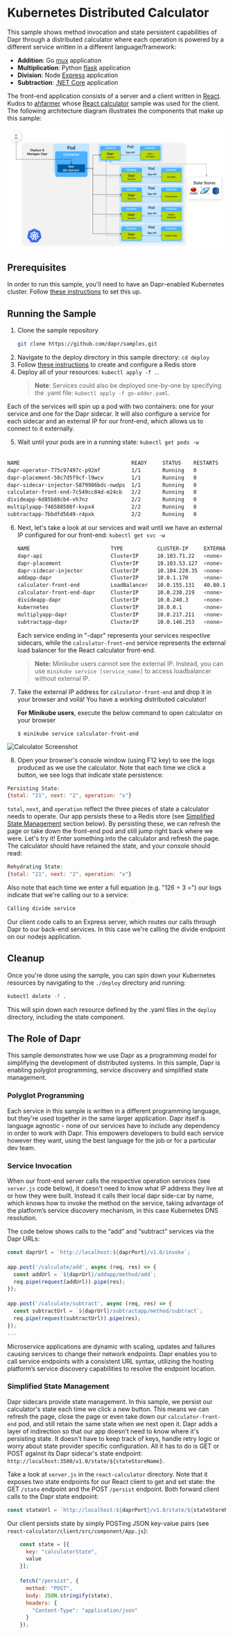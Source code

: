# Kubernetes Distributed Calculator

This sample shows method invocation and state persistent capabilities of Dapr through a distributed calculator where each operation is powered by a different service written in a different language/framework:

- **Addition**: Go [mux](https://github.com/gorilla/mux) application
- **Multiplication**: Python [flask](https://flask.palletsprojects.com/en/1.0.x/) application
- **Division**: Node [Express](https://expressjs.com/) application
- **Subtraction**: [.NET Core](https://docs.microsoft.com/en-us/dotnet/core/) application

The front-end application consists of a server and a client written in [React](https://reactjs.org/). 
Kudos to [ahfarmer](https://github.com/ahfarmer) whose [React calculator](https://github.com/ahfarmer/calculator) 
sample was used for the client. The following architecture diagram illustrates the components that make up this sample: 

![Architecture Diagram](./img/Architecture_Diagram.png)

## Prerequisites

In order to run this sample, you'll need to have an Dapr-enabled Kubernetes cluster. Follow [these instructions](https://github.com/dapr/docs/blob/master/getting-started/environment-setup.md#installing-dapr-on-a-kubernetes-cluster) to set this up.

## Running the Sample

1. Clone the sample repository
   ```bash
   git clone https://github.com/dapr/samples.git
   ```
2. Navigate to the deploy directory in this sample directory: `cd deploy`
3. Follow [these instructions](https://github.com/dapr/docs/blob/master/concepts/components/redis.md#creating-a-redis-store) to create and configure a Redis store
4. Deploy all of your resources: `kubectl apply -f .`. 
   > **Note**: Services could also be deployed one-by-one by specifying the .yaml file: `kubectl apply -f go-adder.yaml`.

Each of the services will spin up a pod with two containers: one for your service and one for the Dapr sidecar. It will also configure a service for each sidecar and an external IP for our front-end, which allows us to connect to it externally.

5. Wait until your pods are in a running state: `kubectl get pods -w`

```bash

NAME                                    READY     STATUS    RESTARTS   AGE
dapr-operator-775c97497c-p92mf          1/1       Running   0          134m
dapr-placement-58c7d5f9cf-l9wcv         1/1       Running   0          134m
dapr-sidecar-injector-5879986bdc-nwdps  1/1       Running   0          134m
calculator-front-end-7c549cc84d-m24cb   2/2       Running   0          3m
divideapp-6d85b88cb4-vh7nz              2/2       Running   0          1m
multiplyapp-746588586f-kxpx4            2/2       Running   0          1m
subtractapp-7bbdfd5649-r4pxk            2/2       Running   0          2m
```

6. Next, let's take a look at our services and wait until we have an external IP configured for our front-end: `kubectl get svc -w`

    ```bash
    NAME                          TYPE           CLUSTER-IP     EXTERNAL-IP     PORT(S)            AGE
    dapr-api                      ClusterIP      10.103.71.22   <none>          80/TCP             135m
    dapr-placement                ClusterIP      10.103.53.127  <none>          80/TCP             135m
    dapr-sidecar-injector         ClusterIP      10.104.220.35  <none>          443/TCP            135m
    addapp-dapr                   ClusterIP      10.0.1.170     <none>          80/TCP,50001/TCP   2m
    calculator-front-end          LoadBalancer   10.0.155.131   40.80.152.125   80:32633/TCP       3m
    calculator-front-end-dapr     ClusterIP      10.0.230.219   <none>          80/TCP,50001/TCP   3m
    divideapp-dapr                ClusterIP      10.0.240.3     <none>          80/TCP,50001/TCP   1m
    kubernetes                    ClusterIP      10.0.0.1       <none>          443/TCP            33d
    multiplyapp-dapr              ClusterIP      10.0.217.211   <none>          80/TCP,50001/TCP   1m
    subtractapp-dapr              ClusterIP      10.0.146.253   <none>          80/TCP,50001/TCP   2m
    ```

    Each service ending in "-dapr" represents your services respective sidecars, while the `calculator-front-end` service represents the external load balancer for the React calculator front-end.

    > **Note:** Minikube users cannot see the external IP. Instead, you can use `minikube service [service_name]` to access loadbalancer without external IP.

7. Take the external IP address for `calculator-front-end` and drop it in your browser and voilà! You have a working distributed calculator!

    **For Minikube users**, execute the below command to open calculator on your browser
    ```
    $ minikube service calculator-front-end
    ```

![Calculator Screenshot](./img/calculator-screenshot.JPG)

8. Open your browser's console window (using F12 key) to see the logs produced as we use the calculator. Note that each time we click a button, we see logs that indicate state persistence: 

```js
Persisting State:
{total: "21", next: "2", operation: "x"}
```

`total`, `next`, and `operation` reflect the three pieces of state a calculator needs to operate. Our app persists these to a Redis store (see [Simplified State Management](#simplified-state-management) section below). By persisting these, we can refresh the page or take down the front-end pod and still jump right back where we were. Let's try it! Enter something into the calculator and refresh the page. The calculator should have retained the state, and your console should read: 

```js
Rehydrating State:
{total: "21", next: "2", operation: "x"}
```

Also note that each time we enter a full equation (e.g. "126 ÷ 3 =") our logs indicate that we're calling our to a service: 

```js
Calling divide service
```

Our client code calls to an Express server, which routes our calls through Dapr to our back-end services. In this case we're calling the divide endpoint on our nodejs application.

## Cleanup

Once you're done using the sample, you can spin down your Kubernetes resources by navigating to the `./deploy` directory and running:

```bash
kubectl delete -f .
```

This will spin down each resource defined by the .yaml files in the `deploy` directory, including the state component.

## The Role of Dapr

This sample demonstrates how we use Dapr as a programming model for simplifying the development of distributed systems. In this sample, Dapr is enabling polyglot programming, service discovery and simplified state management.

### Polyglot Programming

Each service in this sample is written in a different programming language, but they're used together in the same larger application. Dapr itself is language agnostic - none of our services have to include any dependency in order to work with Dapr. This empowers developers to build each service however they want, using the best language for the job or for a particular dev team.

### Service Invocation

When our front-end server calls the respective operation services (see `server.js` code below), it doesn't need to know what IP address they live at or how they were built. Instead it calls their local dapr side-car by name, which knows how to invoke the method on the service, taking advantage of the platform’s service discovery mechanism, in this case Kubernetes DNS resolution.

The code below shows calls to the “add” and “subtract” services via the Dapr URLs:
```js
const daprUrl = `http://localhost:${daprPort}/v1.0/invoke`;

app.post('/calculate/add', async (req, res) => {
  const addUrl = `${daprUrl}/addapp/method/add`;
  req.pipe(request(addUrl)).pipe(res);
});

app.post('/calculate/subtract', async (req, res) => {
  const subtractUrl = `${daprUrl}/subtractapp/method/subtract`;
  req.pipe(request(subtractUrl)).pipe(res);
});
...
```

Microservice applications are dynamic with scaling, updates and failures causing services to change their network endpoints. Dapr enables you to call service endpoints with a consistent URL syntax, utilizing the hosting platform’s service discovery capabilities to resolve the endpoint location.

### Simplified State Management

Dapr sidecars provide state management. In this sample, we persist our calculator's state each time we click a new button. This means we can refresh the page, close the page or even take down our `calculator-front-end` pod, and still retain the same state when we next open it. Dapr adds a layer of indirection so that our app doesn't need to know where it's persisting state. It doesn't have to keep track of keys, handle retry logic or worry about state provider specific configuration. All it has to do is GET or POST against its Dapr sidecar's state endpoint: `http://localhost:3500/v1.0/state/${stateStoreName}`.

Take a look at `server.js` in the `react-calculator` directory. Note that it exposes two state endpoints for our React client to get and set state: the GET `/state` endpoint and the POST `/persist` endpoint. Both forward client calls to the Dapr state endpoint: 

```js
const stateUrl = `http://localhost:${daprPort}/v1.0/state/${stateStoreName}`;
```

Our client persists state by simply POSTing JSON key-value pairs (see `react-calculator/client/src/component/App.js`): 

```js
    const state = [{ 
      key: "calculatorState", 
      value 
    }];
    
    fetch("/persist", {
      method: "POST",
      body: JSON.stringify(state),
      headers: {
        "Content-Type": "application/json"
      }
    });
```
